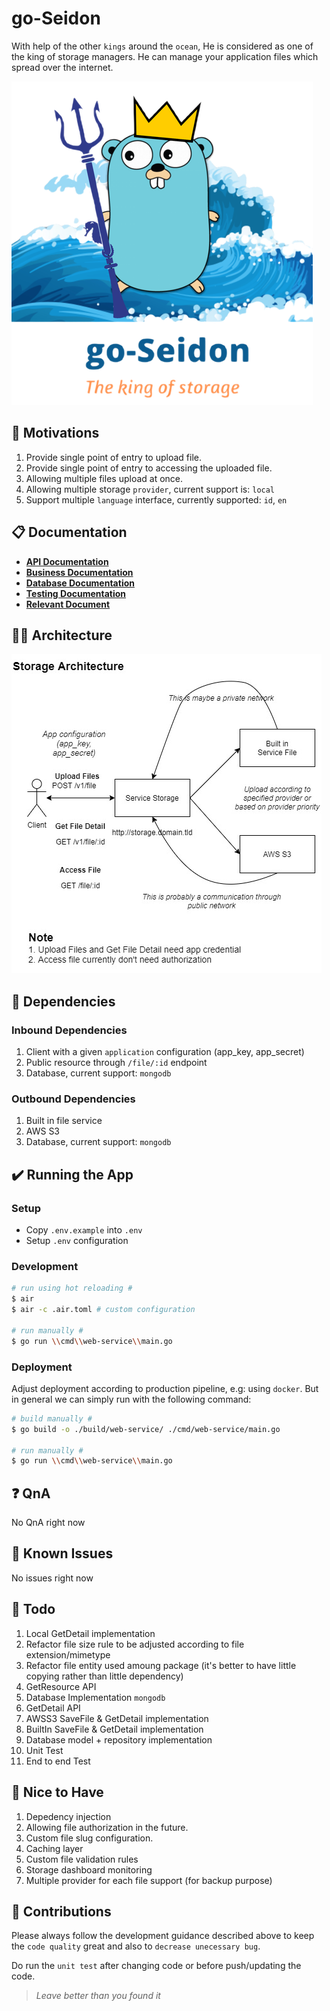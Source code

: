 # go-Seidon
With help of the other `kings` around the `ocean`, He is considered as one of the king of storage managers. 
He can manage your application files which spread over the internet.

![go-Seidon logo][goseidon-logo]

## 🚀 Motivations
1. Provide single point of entry to upload file.
2. Provide single point of entry to accessing the uploaded file.
3. Allowing multiple files upload at once.
4. Allowing multiple storage `provider`, current support is: `local`
5. Support multiple `language` interface, currently supported: `id`, `en`

## 📋 Documentation
- [**API Documentation**](doc/API.md)
- [**Business Documentation**](doc/BUSINESS.md)
- [**Database Documentation**](doc/DATABASE.md)
- [**Testing Documentation**](doc/TESTING.md)
- [**Relevant Document**](doc/DOCUMENT.md)

## 👷🏻 Architecture
![System Architecture][architecture-image]

## 🖖 Dependencies
### Inbound Dependencies
1. Client with a given `application` configuration (app_key, app_secret)
2. Public resource through `/file/:id` endpoint
3. Database, current support: `mongodb`

### Outbound Dependencies
1. Built in file service
2. AWS S3
3. Database, current support: `mongodb`

## ✔️ Running the App

### Setup
- Copy `.env.example` into `.env`
- Setup `.env` configuration

### Development
```bash
# run using hot reloading #
$ air 
$ air -c .air.toml # custom configuration

# run manually #
$ go run \\cmd\\web-service\\main.go 
```

### Deployment

Adjust deployment according to production pipeline, e.g: using `docker`.
But in general we can simply run with the following command:

```bash
# build manually #
$ go build -o ./build/web-service/ ./cmd/web-service/main.go

# run manually #
$ go run \\cmd\\web-service\\main.go 
```

## ❓ QnA

No QnA right now

## 👀 Known Issues

No issues right now

## 💪 Todo
1. Local GetDetail implementation
2. Refactor file size rule to be adjusted according to file extension/mimetype
3. Refactor file entity used amoung package (it's better to have little copying rather than little dependency)
4. GetResource API
5. Database Implementation `mongodb`
6. GetDetail API
7. AWSS3 SaveFile & GetDetail implementation
8. BuiltIn SaveFile & GetDetail implementation
9. Database model + repository implementation
10. Unit Test
11. End to end Test

## 🤩 Nice to Have
1. Depedency injection
2. Allowing file authorization in the future.
3. Custom file slug configuration.
4. Caching layer
5. Custom file validation rules
6. Storage dashboard monitoring
7. Multiple provider for each file support (for backup purpose)

## 💖 Contributions

Please always follow the development guidance described above to keep the `code quality` great and also to `decrease unecessary bug`. 

Do run the `unit test` after changing code or before push/updating the code.

> *Leave better than you found it*

[goseidon-logo]: asset/image/go-seidon.png?raw=true
[coverage-image]: asset/image/test-coverage.png?raw=true
[architecture-image]: asset/image/system-architecture.jpg?raw=true
